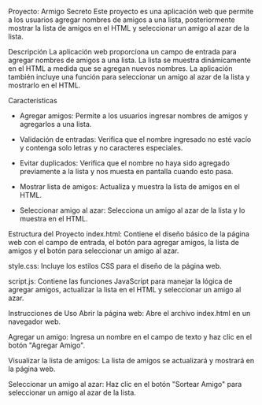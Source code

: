Proyecto: Armigo Secreto
Este proyecto es una aplicación web que permite a los usuarios agregar nombres de amigos a una lista, posteriormente mostrar la lista de amigos en el HTML y seleccionar un amigo al azar de la lista.

Descripción
La aplicación web proporciona un campo de entrada para agregar nombres de amigos a una lista. La lista se muestra dinámicamente en el HTML a medida que se agregan nuevos nombres.
La aplicación también incluye una función para seleccionar un amigo al azar de la lista y mostrarlo en el HTML.

Características
- Agregar amigos: Permite a los usuarios ingresar nombres de amigos y agregarlos a una lista.

- Validación de entradas: Verifica que el nombre ingresado no esté vacío y contenga solo letras y no caracteres especiales.

- Evitar duplicados: Verifica que el nombre no haya sido agregado previamente a la lista y nos muesta en pantalla cuando esto pasa.

- Mostrar lista de amigos: Actualiza y muestra la lista de amigos en el HTML.

- Seleccionar amigo al azar: Selecciona un amigo al azar de la lista y lo muestra en el HTML.

Estructura del Proyecto
index.html: Contiene el diseño básico de la página web con el campo de entrada, el botón para agregar amigos, la lista de amigos y el botón para seleccionar un amigo al azar.

style.css: Incluye los estilos CSS para el diseño de la página web.

script.js: Contiene las funciones JavaScript para manejar la lógica de agregar amigos, actualizar la lista en el HTML y seleccionar un amigo al azar.

Instrucciones de Uso
Abrir la página web: Abre el archivo index.html en un navegador web.

Agregar un amigo: Ingresa un nombre en el campo de texto y haz clic en el botón "Agregar Amigo".

Visualizar la lista de amigos: La lista de amigos se actualizará y mostrará en la página web.

Seleccionar un amigo al azar: Haz clic en el botón "Sortear Amigo" para seleccionar un amigo al azar de la lista.
